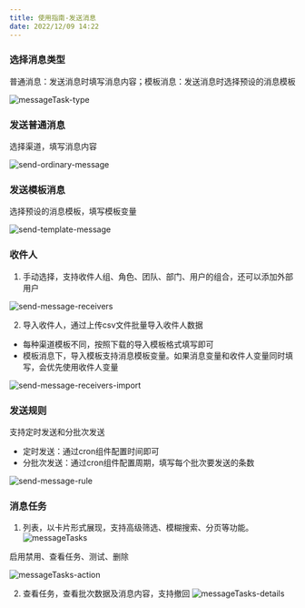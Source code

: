 ```yaml
---
title: 使用指南-发送消息
date: 2022/12/09 14:22
---
```


### 选择消息类型
普通消息：发送消息时填写消息内容；模板消息：发送消息时选择预设的消息模板

![messageTask-type](\stack\mc\messageTask-type.png)

### 发送普通消息

选择渠道，填写消息内容

![send-ordinary-message](\stack\mc\send-ordinary-message.png)

### 发送模板消息

选择预设的消息模板，填写模板变量

![send-template-message](_content/Masa.Stack.Docs/img/stack/mc/send-template-message.png)

### 收件人

1. 手动选择，支持收件人组、角色、团队、部门、用户的组合，还可以添加外部用户

![send-message-receivers](_content/Masa.Stack.Docs/img/stack/mc/send-message-receivers.png)

2. 导入收件人，通过上传csv文件批量导入收件人数据

- 每种渠道模板不同，按照下载的导入模板格式填写即可
- 模板消息下，导入模板支持消息模板变量。如果消息变量和收件人变量同时填写，会优先使用收件人变量
   
![send-message-receivers-import](_content/Masa.Stack.Docs/img/stack/mc/send-message-receivers-import.png)

### 发送规则
支持定时发送和分批次发送
- 定时发送：通过cron组件配置时间即可
- 分批次发送：通过cron组件配置周期，填写每个批次要发送的条数

![send-message-rule](_content/Masa.Stack.Docs/img/stack/mc/send-message-rule.png)


### 消息任务
1. 列表，以卡片形式展现，支持高级筛选、模糊搜索、分页等功能。
![messageTasks](_content/Masa.Stack.Docs/img/stack/mc/messageTasks.png)

启用禁用、查看任务、测试、删除

![messageTasks-action](_content/Masa.Stack.Docs/img/stack/mc/messageTasks-action.png)

2. 查看任务，查看批次数据及消息内容，支持撤回
![messageTasks-details](_content/Masa.Stack.Docs/img/stack/mc/messageTasks-details.png)